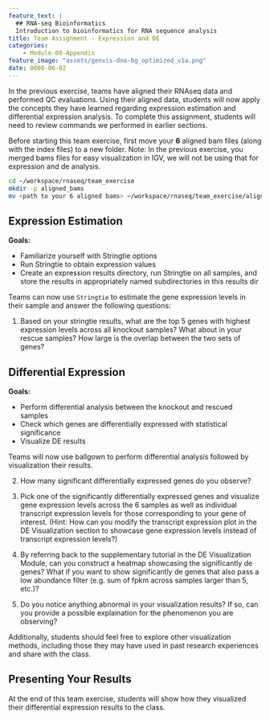 ```yaml
---
feature_text: |
  ## RNA-seq Bioinformatics
  Introduction to bioinformatics for RNA sequence analysis
title: Team Assignment - Expression and DE
categories:
    - Module-08-Appendix
feature_image: "assets/genvis-dna-bg_optimized_v1a.png"
date: 0008-06-02
---
```

In the previous exercise, teams have aligned their RNAseq data and performed QC evaluations. Using their aligned data, students will now apply the concepts they have learned regarding expression estimation and differential expression analysis. To complete this assignment, students will need to review commands we performed in earlier sections.

Before starting this team exercise, first move your **6** aligned bam files (along with the index files) to a new folder. Note: In the previous exercise, you merged bams files for easy visualization in IGV, we will not be using that for expression and de analysis.

```bash
cd ~/workspace/rnaseq/team_exercise
mkdir -p aligned_bams
mv <path to your 6 aligned bams> ~/workspace/rnaseq/team_exercise/aligned_bams
```

## Expression Estimation

**Goals:**

- Familiarize yourself with Stringtie options
- Run Stringtie to obtain expression values
- Create an expression results directory, run Stringtie on all samples, and store the results in appropriately named subdirectories in this results dir

Teams can now use `Stringtie` to estimate the gene expression levels in their sample and answer the following questions:

1. Based on your stringtie results, what are the top 5 genes with highest expression levels across all knockout samples? What about in your rescue samples? How large is the overlap between the two sets of genes?  


## Differential Expression

**Goals:**

- Perform differential analysis between the knockout and rescued samples
- Check which genes are differentially expressed with statistical significance
- Visualize DE results

Teams will now use ballgown to perform differential analysis followed by visualization their results.

2. How many significant differentially expressed genes do you observe?

3. Pick one of the significantly differentially expressed genes and visualize gene expression levels across the 6 samples as well as individual transcript expression levels for those corresponding to your gene of interest. (Hint: How can you modify the transcript expression plot in the DE Visualization section to showcase gene expression levels instead of transcript expression levels?)

4. By referring back to the supplementary tutorial in the DE Visualization Module, can you construct a heatmap showcasing the significantly de genes? What if you want to show significantly de genes that also pass a low abundance filter (e.g. sum of fpkm across samples larger than 5, etc.)?

5. Do you notice anything abnormal in your visualization results? If so, can you provide a possible explaination for the phenomenon you are observing? 

Additionally, students should feel free to explore other visualization methods, including those they may have used in past research experiences and share with the class.

## Presenting Your Results
At the end of this team exercise, students will show how they visualized their differential expression results to the class.
